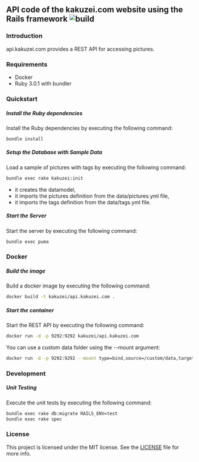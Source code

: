 ## API code of the kakuzei.com website using the Rails framework ![build](https://github.com/kakuzei/rails.kakuzei.com/workflows/CI%20Pipeline/badge.svg)

### Introduction

api.kakuzei.com provides a REST API for accessing pictures.

### Requirements

* Docker
* Ruby 3.0.1 with bundler

### Quickstart

##### Install the Ruby dependencies

Install the Ruby dependencies by executing the following command:

```bash
bundle install
```

##### Setup the Database with Sample Data

Load a sample of pictures with tags by executing the following command:

```bash
bundle exec rake kakuzei:init
```
* it creates the datamodel,
* it imports the pictures definition from the data/pictures.yml file,
* it imports the tags definition from the data/tags.yml file.

##### Start the Server

Start the server by executing the following command:

```bash
bundle exec puma
```

### Docker

##### Build the image

Build a docker image by executing the following command:

```bash
docker build -t kakuzei/api.kakuzei.com .
```

##### Start the container

Start the REST API by executing the following command:

```bash
docker run -d -p 9292:9292 kakuzei/api.kakuzei.com
```

You can use a custom data folder using the --mount argument:

```bash
docker run -d -p 9292:9292 --mount type=bind,source=/custom/data,target=/app/data kakuzei/api.kakuzei.com
```

### Development

##### Unit Testing

Execute the unit tests by executing the following command:

```bash
bundle exec rake db:migrate RAILS_ENV=test
bundle exec rake spec
```

### License

This project is licensed under the MIT license. See the [LICENSE](LICENSE) file for more info.
